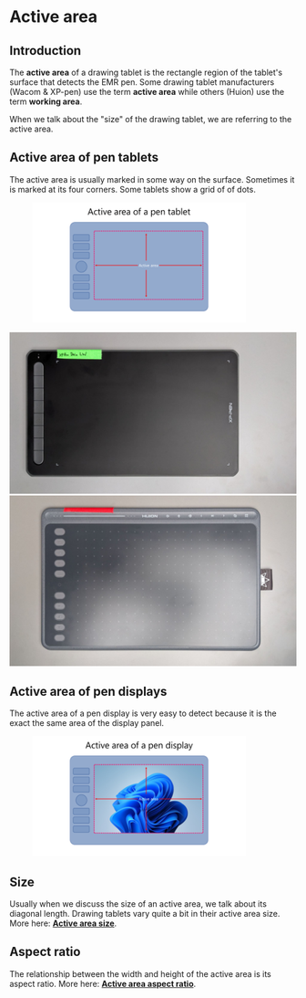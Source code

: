 # Active area

## Introduction

The **active area** of a drawing tablet is the rectangle region of the tablet's surface that detects the EMR pen. Some drawing tablet manufacturers (Wacom & XP-pen) use the term **active area** while others (Huion) use the term **working area**.

When we talk about the "size" of the drawing tablet, we are referring to the active area.

## Active area of pen tablets

The active area is usually marked in some way on the surface. Sometimes it is marked at its four corners. Some tablets show a grid of of dots.

<div align="left">

<figure><img src="../.gitbook/assets/image (200).png" alt="" width="375"><figcaption></figcaption></figure>

</div>

![](<../.gitbook/assets/XP-Pen Deco LW (smaller).jpg>)![](<../.gitbook/assets/Huion Inspiroy HS611 (smaller) (1).jpg>)

## Active area of pen displays

The active area of a pen display is very easy to detect because it is the exact the same area of the display panel.

<div align="left">

<figure><img src="../.gitbook/assets/image (372).png" alt="" width="375"><figcaption></figcaption></figure>

</div>

## Size

Usually when we discuss the size of an active area, we talk about its diagonal length. Drawing tablets vary quite a bit in their active area size. More here: [**Active area size**](active-area-size.md).

## Aspect ratio

The relationship between the width and height of the active area is its aspect ratio. More here: [**Active area aspect ratio**](active-area-aspect-ratio.md).

